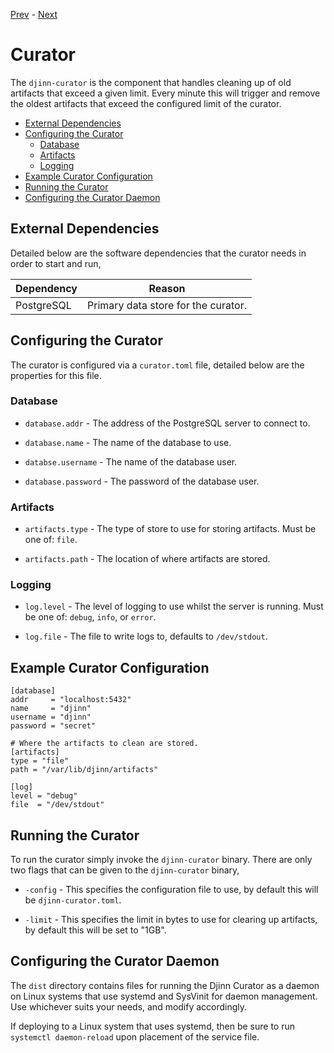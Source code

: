 [Prev](/admin/building) - [Next](/admin/scheduler)

# Curator

The `djinn-curator` is the component that handles cleaning up of old artifacts
that exceed a given limit. Every minute this will trigger and remove the oldest
artifacts that exceed the configured limit of the curator.

* [External Dependencies](#external-dependencies)
* [Configuring the Curator](#configuring-the-curator)
  * [Database](#database)
  * [Artifacts](#artifacts)
  * [Logging](#logging)
* [Example Curator Configuration](#example-server-configuration)
* [Running the Curator](#running-the-curator)
* [Configuring the Curator Daemon](#configuring-the-curator-daemon)

## External Dependencies

Detailed below are the software dependencies that the curator needs in order
to start and run,

| Dependency  | Reason                              |
|-------------|-------------------------------------|
| PostgreSQL  | Primary data store for the curator. |

## Configuring the Curator

The curator is configured via a `curator.toml` file, detailed below are the
properties for this file.

### Database

* `database.addr` - The address of the PostgreSQL server to connect to.

* `database.name` - The name of the database to use.

* `databse.username` - The name of the database user.

* `database.password` - The password of the database user.

### Artifacts

* `artifacts.type` - The type of store to use for storing artifacts. Must be one
of: `file`.

* `artifacts.path` - The location of where artifacts are stored.

### Logging

* `log.level` - The level of logging to use whilst the server is running. Must
be one of: `debug`, `info`, or `error`.

* `log.file` - The file to write logs to, defaults to `/dev/stdout`.

## Example Curator Configuration

    [database]
    addr     = "localhost:5432"
    name     = "djinn"
    username = "djinn"
    password = "secret"
    
    # Where the artifacts to clean are stored.
    [artifacts]
    type = "file"
    path = "/var/lib/djinn/artifacts"
    
    [log]
    level = "debug"
    file  = "/dev/stdout"

## Running the Curator

To run the curator simply invoke the `djinn-curator` binary. There are only two
flags that can be given to the `djinn-curator` binary,

* `-config` - This specifies the configuration file to use, by default this
will be `djinn-curator.toml`.

* `-limit` - This specifies the limit in bytes to use for clearing up
artifacts, by default this will be set to "1GB".

## Configuring the Curator Daemon

The `dist` directory contains files for running the Djinn Curator as a daemon
on Linux systems that use systemd and SysVinit for daemon management. Use
whichever suits your needs, and modify accordingly.

If deploying to a Linux system that uses systemd, then be sure to run
`systemctl daemon-reload` upon placement of the service file.
